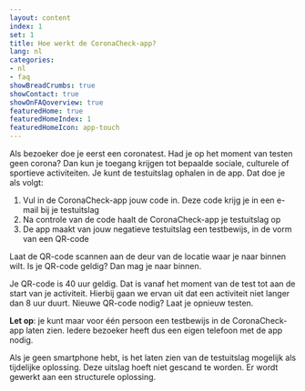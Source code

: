 ```yaml
---
layout: content
index: 1
set: 1
title: Hoe werkt de CoronaCheck-app?
lang: nl
categories:
- nl
- faq
showBreadCrumbs: true
showContact: true
showOnFAQoverview: true
featuredHome: true
featuredHomeIndex: 1
featuredHomeIcon: app-touch
---
```

Als bezoeker doe je eerst een coronatest. Had je op het moment van testen geen corona? Dan kun je toegang krijgen tot bepaalde sociale, culturele of sportieve activiteiten. Je kunt de testuitslag ophalen in de app. Dat doe je als volgt:

1. Vul in de CoronaCheck-app jouw code in. Deze code krijg je in een e-mail bij je testuitslag
2. Na controle van de code haalt de CoronaCheck-app je testuitslag op
3. De app maakt van jouw negatieve testuitslag een testbewijs, in de vorm van een QR-code 

Laat de QR-code scannen aan de deur van de locatie waar je naar binnen wilt. Is je QR-code geldig? Dan mag je naar binnen.

Je QR-code is 40 uur geldig. Dat is vanaf het moment van de test tot aan de start van je activiteit. Hierbij gaan we ervan uit dat een activiteit niet langer dan 8 uur duurt. Nieuwe QR-code nodig? Laat je opnieuw testen.

**Let op**: je kunt maar voor één persoon een testbewijs in de CoronaCheck-app laten zien. Iedere bezoeker heeft dus een eigen telefoon met de app nodig. 

Als je geen smartphone hebt, is het laten zien van de testuitslag mogelijk als tijdelijke oplossing. Deze uitslag hoeft niet gescand te worden. Er wordt gewerkt aan een structurele oplossing.
